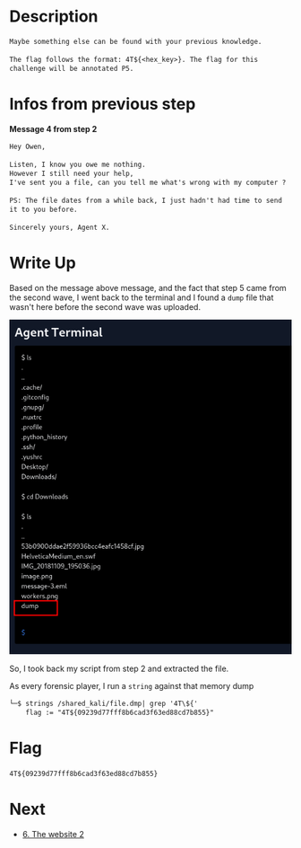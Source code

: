 
# Description

```
Maybe something else can be found with your previous knowledge.

The flag follows the format: 4T${<hex_key>}. The flag for this challenge will be annotated P5.
```


# Infos from previous step

**Message 4 from step 2**
```
Hey Owen,

Listen, I know you owe me nothing.
However I still need your help,
I've sent you a file, can you tell me what's wrong with my computer ?

PS: The file dates from a while back, I just hadn't had time to send it to you before.

Sincerely yours, Agent X.
```

# Write Up

Based on the message above message, and the fact that step 5 came from the second wave, I went back to the terminal and I found a `dump` file that wasn't here before the second wave was uploaded.


![](../attachments/Pasted%20image%2020241111121251.png)

So, I took back my script from step 2 and extracted the file.

As every forensic player, I run a `string` against that memory dump
```
└─$ strings /shared_kali/file.dmp| grep '4T\${'
	flag := "4T${09239d77fff8b6cad3f63ed88cd7b855}"
```

# Flag

`4T${09239d77fff8b6cad3f63ed88cd7b855}`

# Next

- [6. The website 2](6.%20The%20website%202.md)